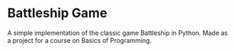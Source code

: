 # Battleship Game
A simple implementation of the classic game Battleship in Python. Made as a project for a course on Basics of Programming.
